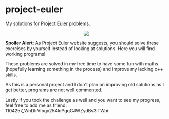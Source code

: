 # project-euler
My solutions for [Project Euler](https://projecteuler.net) problems.

<p align="center"><img src="https://projecteuler.net/profile/Becks27.png#102" /></p>

**Spoiler Alert**: As Project Euler website suggests, you should solve these exercises by yourself instead of looking at solutions.
Here you will find working programs!

These problems are solved in my free time to have some fun with maths (hopefully learning something in the process) and improve my lacking c++ skills.

As this is a personal project and I don't plan on improving old solutions as I get better, programs are not well commented.

Lastly if you took the challenge as well and you want to see my progress, feel free to add me as friend: 1104257_WnDIrVlbgx254ldPgqGJWZydBs3lTWoi
